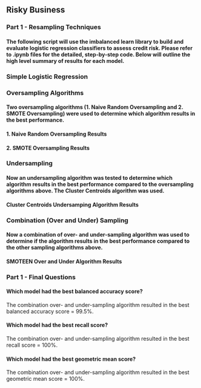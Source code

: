 ## Risky Business 

### Part 1 - Resampling Techniques 

#### The following script will use the imbalanced learn library to build and evaluate logistic regression classifiers to assess credit risk. Please refer to .ipynb files for the detailed, step-by-step code. Below will outline the high level summary of results for each model. 

### Simple Logistic Regression

### Oversampling Algorithms 
#### Two oversampling algorithms (1. Naive Random Oversampling and 2. SMOTE Oversampling) were used to determine which algorithm results in the best performance. 

#### 1. Naive Random Oversampling Results 

#### 2. SMOTE Oversampling Results 


### Undersampling
#### Now an undersampling algorithm was tested to determine which algorithm results in the best performance compared to the oversampling algorithms above. The Cluster Centroids algorithm was used. 

#### Cluster Centroids Undersamping Algorithm Results

### Combination (Over and Under) Sampling
#### Now a combination of over- and under-sampling algorithm was used to determine if the algorithm results in the best performance compared to the other sampling algorithms above. 

#### SMOTEEN Over and Under Algorithm Results


### Part 1 - Final Questions

#### Which model had the best balanced accuracy score?

The combination over- and under-sampling algorithm resulted in the best balanced accuracy score = 99.5%.

#### Which model had the best recall score? 

The combination over- and under-sampling algorithm resulted in the best recall score = 100%.

#### Which model had the best geometric mean score? 

The combination over- and under-sampling algorithm resulted in the best geometric mean score = 100%.
